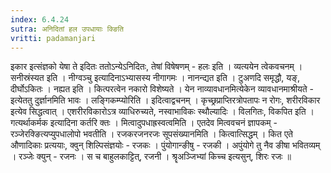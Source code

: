 ```yaml
---
index: 6.4.24
sutra: अनिदितां हल उपधायाः क्ङिति
vritti: padamanjari
---
```


  इकार इत्संज्ञको येषा ते इदितः ततोऽन्येऽनिदितः, तेषां विषेषणम् - हलः इति । व्यत्ययेन त्वेकवचनम् । सनीस्रंस्यत इति । नीग्वञ्चु इत्यादिनाऽभ्यासस्य नीगागमः । नानन्द्यत इति । टुअणदि समृद्धौ, यङ्, दीर्घोऽकितः । नह्यत इति । कित्परत्वेन नकारो विशेष्यते । येन नाव्यावधानमित्येकेन व्यावधानमाश्रीयते - इत्येततु दुर्ज्ञानमिति भावः ।  लङ्गिकम्प्योरिति । इदित्वाद्वचनम् । कृच्छ्रप्राप्तिरत्रोपतापः न रोगः, शरीरविकार इत्येव सिद्धत्वात् ।  एशरीरविकारोऽत्र व्याधिरुच्यते, नस्वाभाविकः स्थौल्यादिः । विलगितः, विकपित इति । गत्यर्थाकर्मक इत्यादिना कर्तरि क्तः ।  मित्वादुपधाह्रस्वत्वमिति । एतदेव मित्ववचनं ज्ञापकम् - रञ्जेरक्ङित्यप्युपधालोपो भवतीति ।  रजकरजनरजः सूपसंख्यानमिति । कित्वात्सिद्धम् । कित एते औणादिकाः प्रत्ययाः, क्वुन् शिल्पिसंज्ञयोः - रजकः । पुंयोगान्ङीषु - रजकी । अपुंयोगे तु नैव ङीषा भवितव्यम् । रञ्जेः क्युन् - रजनः । स च बाहुलकाट्टित्, रजनी । श्रॄअञ्जिभ्यां किच्च इत्यसुन्, शिरः रजः ॥